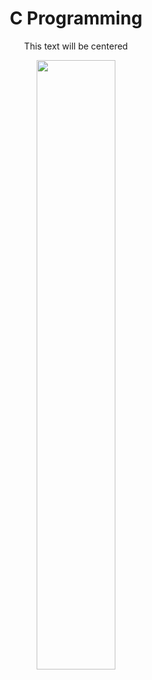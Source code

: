 # <h1 align="center"><strong class="fancy-text">C Programming</strong>
  <p align="center">This text will be centered</p></h1> 
<p align="center">
  <img src="https://github.com/salimizel/alx-low_level_programming/blob/master/unnamed.png" width="50%">
</p>
